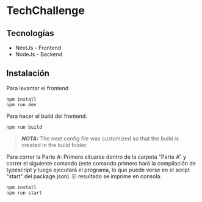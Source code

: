 # TechChallenge

## Tecnologías

- NextJs - Frontend
- NodeJs - Backend

## Instalación

Para levantar el frontend

```
npm install
npm run dev
```

Para hacer el build del frontend. 

```
npm run build
```

> **_NOTA:_**  The next config file was customized so that the build is created in the build folder.

Para correr la Parte A: Primero situarse dentro de la carpeta "Parte A" y correr el siguiente comando (este comando primero hará la compilación de typescript y luego ejecutará el programa, lo que puede verse en el script "start" del package.json). El resultado se imprime en consola.

```
npm install
npm run start
```
